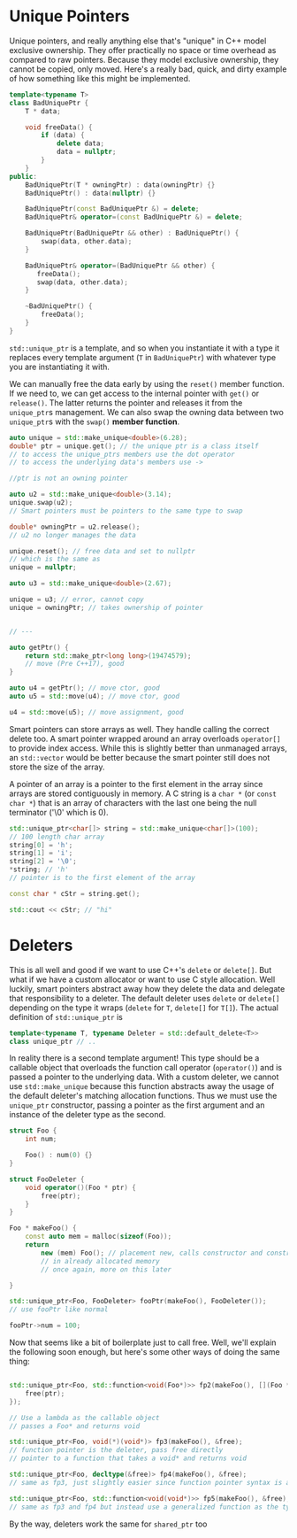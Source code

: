 # Unique Pointers

Unique pointers, and really anything else that's "unique" in C++ model exclusive ownership. They offer practically no space or time overhead as compared to raw pointers. Because they model exclusive ownership, they cannot be copied, only moved. Here's a really bad, quick, and dirty example of how something like this might be implemented.

```C++
template<typename T>
class BadUniquePtr {
    T * data;

    void freeData() {
        if (data) {
            delete data;
            data = nullptr;
        }
    }
public:
    BadUniquePtr(T * owningPtr) : data(owningPtr) {}
    BadUniquePtr() : data(nullptr) {}

    BadUniquePtr(const BadUniquePtr &) = delete;
    BadUniquePtr& operator=(const BadUniquePtr &) = delete;

    BadUniquePtr(BadUniquePtr && other) : BadUniquePtr() {
        swap(data, other.data);
    }

    BadUniquePtr& operator=(BadUniquePtr && other) {
       freeData();
       swap(data, other.data);
    }

    ~BadUniquePtr() {
        freeData();
    }
}
```

`std::unique_ptr` is a template, and so when you instantiate it with a type it replaces every template argument (`T` in `BadUniquePtr`) with whatever type you are instantiating it with.

We can manually free the data early by using the `reset()` member function. If we need to, we can get access to the internal pointer with `get()` or `release()`. The latter returns the pointer and releases it from the `unique_ptr`s management. We can also swap the owning data between two `unique_ptr`s with the `swap()` **member function**.

```C++
auto unique = std::make_unique<double>(6.28);
double* ptr = unique.get(); // the unique ptr is a class itself
// to access the unique_ptrs members use the dot operator
// to access the underlying data's members use ->

//ptr is not an owning pointer

auto u2 = std::make_unique<double>(3.14);
unique.swap(u2);
// Smart pointers must be pointers to the same type to swap

double* owningPtr = u2.release();
// u2 no longer manages the data

unique.reset(); // free data and set to nullptr
// which is the same as
unique = nullptr;

auto u3 = std::make_unique<double>(2.67);

unique = u3; // error, cannot copy
unique = owningPtr; // takes ownership of pointer


// ---

auto getPtr() {
    return std::make_ptr<long long>(19474579);
    // move (Pre C++17), good
}

auto u4 = getPtr(); // move ctor, good
auto u5 = std::move(u4); // move ctor, good

u4 = std::move(u5); // move assignment, good
```

Smart pointers can store arrays as well. They handle calling the correct delete too. A smart pointer wrapped around an array overloads `operator[]` to provide index access. While this is slightly better than unmanaged arrays, an `std::vector` would be better because the smart pointer still does not store the size of the array.

A pointer of an array is a pointer to the first element in the array since arrays are stored contiguously in memory. A C string is a `char *` (or `const char *`) that is an array of characters with the last one being the null terminator ('\0' which is 0).

```C++
std::unique_ptr<char[]> string = std::make_unique<char[]>(100);
// 100 length char array
string[0] = 'h';
string[1] = 'i';
string[2] = '\0';
*string; // 'h'
// pointer is to the first element of the array

const char * cStr = string.get();

std::cout << cStr; // "hi"
```

# Deleters

This is all well and good if we want to use C++'s `delete` or `delete[]`. But what if we have a custom allocator or want to use C style allocation. Well luckily, smart pointers abstract away how they delete the data and delegate that responsibility to a deleter. The default deleter uses `delete` or `delete[]` depending on the type it wraps (`delete` for `T`, `delete[]` for `T[]`). The actual definition of `std::unique_ptr` is

```C++
template<typename T, typename Deleter = std::default_delete<T>>
class unique_ptr // ..
```

In reality there is a second template argument! This type should be a callable object that overloads the function call operator (`operator()`) and is passed a pointer to the underlying data. With a custom deleter, we cannot use `std::make_unique` because this function abstracts away the usage of the default deleter's matching allocation functions. Thus we must use the `unique_ptr` constructor, passing a pointer as the first argument and an instance of the deleter type as the second.

```C++
struct Foo {
    int num;

    Foo() : num(0) {}
}

struct FooDeleter {
    void operator()(Foo * ptr) {
        free(ptr);
    }
}

Foo * makeFoo() {
    const auto mem = malloc(sizeof(Foo));
    return 
        new (mem) Foo(); // placement new, calls constructor and constructs object
        // in already allocated memory
        // once again, more on this later

}

std::unique_ptr<Foo, FooDeleter> fooPtr(makeFoo(), FooDeleter());
// use fooPtr like normal

fooPtr->num = 100;
```

Now that seems like a bit of boilerplate just to call free. Well, we'll explain the following soon enough, but here's some other ways of doing the same thing:

```C++

std::unique_ptr<Foo, std::function<void(Foo*)>> fp2(makeFoo(), [](Foo * ptr) {
    free(ptr);
});

// Use a lambda as the callable object
// passes a Foo* and returns void

std::unique_ptr<Foo, void(*)(void*)> fp3(makeFoo(), &free);
// function pointer is the deleter, pass free directly
// pointer to a function that takes a void* and returns void

std::unique_ptr<Foo, decltype(&free)> fp4(makeFoo(), &free); 
// same as fp3, just slightly easier since function pointer syntax is a pain

std::unique_ptr<Foo, std::function<void(void*)>> fp5(makeFoo(), &free);
// same as fp3 and fp4 but instead use a generalized function as the type
```

By the way, deleters work the same for `shared_ptr` too